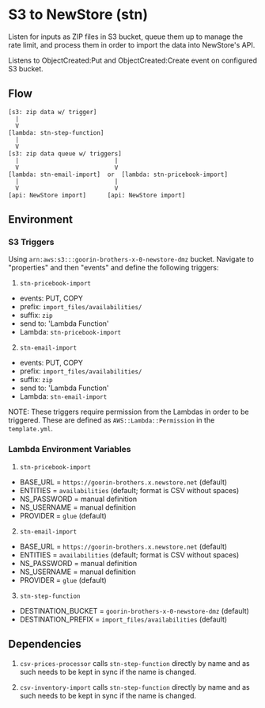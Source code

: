# S3 to NewStore (stn)

Listen for inputs as ZIP files in S3 bucket, queue them up to manage the rate
limit, and process them in order to import the data into NewStore's API.

Listens to ObjectCreated:Put and ObjectCreated:Create event on configured S3 bucket.


## Flow

```
[s3: zip data w/ trigger]
  |
  V
[lambda: stn-step-function]
  |
  V
[s3: zip data queue w/ triggers]
  |                           |
  V                           V
[lambda: stn-email-import]  or  [lambda: stn-pricebook-import]
  |                           |
  V                           V
[api: NewStore import]      [api: NewStore import]
```

## Environment

### S3 Triggers

Using `arn:aws:s3:::goorin-brothers-x-0-newstore-dmz` bucket. Navigate to "properties"
and then "events" and define the following triggers:

1. `stn-pricebook-import`
  - events: PUT, COPY
  - prefix: `import_files/availabilities/`
  - suffix: `zip`
  - send to: 'Lambda Function'
  - Lambda: `stn-pricebook-import`

2. `stn-email-import`
  - events: PUT, COPY
  - prefix: `import_files/availabilities/`
  - suffix: `zip`
  - send to: 'Lambda Function'
  - Lambda: `stn-email-import`

NOTE: These triggers require permission from the Lambdas in order to be
triggered. These are defined as `AWS::Lambda::Permission` in the `template.yml`.


### Lambda Environment Variables

1. `stn-pricebook-import`
  - BASE_URL = `https://goorin-brothers.x.newstore.net` (default)
  - ENTITIES = `availabilities` (default; format is CSV without spaces)
  - NS_PASSWORD = manual definition
  - NS_USERNAME = manual definition
  - PROVIDER = `glue` (default)

2. `stn-email-import`
  - BASE_URL = `https://goorin-brothers.x.newstore.net` (default)
  - ENTITIES = `availabilities` (default; format is CSV without spaces)
  - NS_PASSWORD = manual definition
  - NS_USERNAME = manual definition
  - PROVIDER = `glue` (default)

3. `stn-step-function`
  - DESTINATION_BUCKET = `goorin-brothers-x-0-newstore-dmz` (default)
  - DESTINATION_PREFIX = `import_files/availabilities` (default)

## Dependencies

1. `csv-prices-processor` calls `stn-step-function` directly by name
and as such needs to be kept in sync if the name is changed.

2. `csv-inventory-import` calls `stn-step-function` directly by name
and as such needs to be kept in sync if the name is changed.


